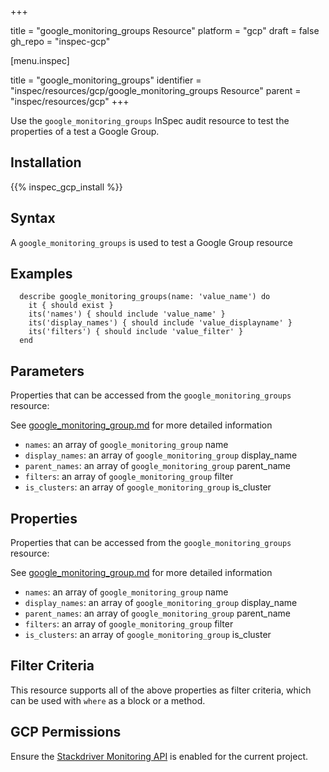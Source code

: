 +++

title = "google_monitoring_groups Resource"
platform = "gcp"
draft = false
gh_repo = "inspec-gcp"


[menu.inspec]

title = "google_monitoring_groups"
identifier = "inspec/resources/gcp/google_monitoring_groups Resource"
parent = "inspec/resources/gcp"
+++

Use the `google_monitoring_groups` InSpec audit resource to test the properties of a test a Google Group.

## Installation
{{% inspec_gcp_install %}}

## Syntax
A `google_monitoring_groups` is used to test a Google Group resource

## Examples
```
  describe google_monitoring_groups(name: 'value_name') do
    it { should exist }
    its('names') { should include 'value_name' }
    its('display_names') { should include 'value_displayname' }
    its('filters') { should include 'value_filter' }
  end
```

## Parameters
Properties that can be accessed from the `google_monitoring_groups` resource:

See [google_monitoring_group.md](google_monitoring_group.md) for more detailed information
* `names`: an array of `google_monitoring_group` name
* `display_names`: an array of `google_monitoring_group` display_name
* `parent_names`: an array of `google_monitoring_group` parent_name
* `filters`: an array of `google_monitoring_group` filter
* `is_clusters`: an array of `google_monitoring_group` is_cluster
## Properties
Properties that can be accessed from the `google_monitoring_groups` resource:

See [google_monitoring_group.md](google_monitoring_group.md) for more detailed information
* `names`: an array of `google_monitoring_group` name
* `display_names`: an array of `google_monitoring_group` display_name
* `parent_names`: an array of `google_monitoring_group` parent_name
* `filters`: an array of `google_monitoring_group` filter
* `is_clusters`: an array of `google_monitoring_group` is_cluster

## Filter Criteria
This resource supports all of the above properties as filter criteria, which can be used
with `where` as a block or a method.

## GCP Permissions

Ensure the [Stackdriver Monitoring API](https://console.cloud.google.com/apis/library/monitoring.googleapis.com/) is enabled for the current project.
